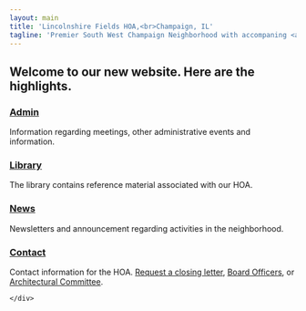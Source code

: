 ```yaml
---
layout: main
title: 'Lincolnshire Fields HOA,<br>Champaign, IL'
tagline: 'Premier South West Champaign Neighborhood with accompaning <a target="_blank" href="http://www.lincolnshirefieldscc.com/">Country Club</a>.'
---
```



<div id="Intro" class="container">
  <div class="row">
    <div class="span10 offset1">

<h2>Welcome to our new website.  Here are the highlights.</h2>

<h3><a href="/admin.html">Admin</a></h3>
<p>Information regarding meetings, other administrative events and information.</p>

<h3><a href="/library.html">Library</a></h3>
<p>The library contains reference material associated with our HOA.</p>

<h3><a href="/news.html">News</a></h3>
<p>Newsletters and announcement regarding activities in the neighborhood.</p>

<h3><a href="/contact.html">Contact</a></h3>
<p>Contact information for the HOA. <a href="/contact.html#closing">Request a closing letter</a>, <a href="/contact.html#board">Board Officers</a>, or <a href="/contact.html#arch">Architectural Committee</a>.</p>

    </div>
  </div>
</div>
